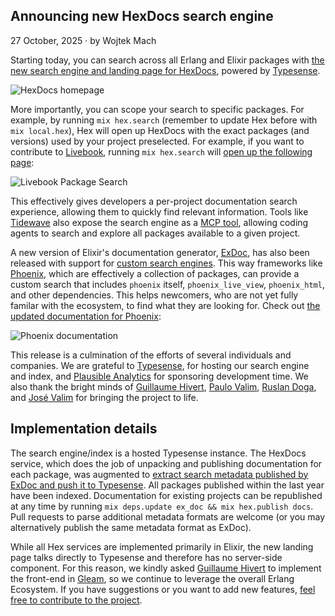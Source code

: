 ## Announcing new HexDocs search engine

<div class="subtitle"><time datetime="2025-10-27T00:00:00Z">27 October, 2025</time> · by Wojtek Mach</div>

Starting today, you can search across all Erlang and Elixir packages with [the new search engine and landing page for HexDocs](https://hexdocs.pm), powered by [Typesense](http://typesense.org).

![HexDocs homepage](/images/blog/019_hexdocs.png)

More importantly, you can scope your search to specific packages. For example, by running `mix hex.search` (remember to update Hex before with `mix local.hex`), Hex will open up HexDocs with the exact packages (and versions) used by your project preselected. For example, if you want to contribute to [Livebook](http://livebook.dev), running `mix hex.search` will [open up the following page](https://hexdocs.pm/?q=link&packages=aws_credentials%3A0.3.2%2Cbandit%3A1.6.8%2Cbypass%3A2.1.0%2Ccastore%3A1.0.15%2Ccc_precompiler%3A0.1.11%2Ccircular_buffer%3A1.0.0%2Ccowboy%3A2.13.0%2Ccowboy_telemetry%3A0.4.0%2Ccowlib%3A2.15.0%2Cdecimal%3A2.3.0%2Cdns_cluster%3A0.1.3%2Cearmark_parser%3A1.4.43%2Cecto%3A3.12.5%2Ceini_beam%3A2.2.4%2Celixir_make%3A0.9.0%2Cex_doc%3A0.37.3%2Cfile_system%3A1.1.1%2Cfinch%3A0.20.0%2Cfine%3A0.1.4%2Cfresh%3A0.4.4%2Chpax%3A1.0.3%2Ciso8601%3A1.3.4%2Cjason%3A1.4.4%2Cjose%3A1.11.10%2Cjsx%3A3.1.0%2Ckubereq%3A0.3.2%2Clazy_html%3A0.1.0%2Clogger_json%3A6.2.1%2Cmakeup%3A1.2.1%2Cmakeup_elixir%3A1.0.1%2Cmakeup_erlang%3A1.0.2%2Cmime%3A2.0.7%2Cmint%3A1.7.1%2Cmint_web_socket%3A1.0.4%2Cnimble_options%3A1.1.1%2Cnimble_parsec%3A1.4.2%2Cnimble_pool%3A1.1.0%2Cphoenix%3A1.8.0%2Cphoenix_ecto%3A4.6.3%2Cphoenix_html%3A4.2.1%2Cphoenix_live_dashboard%3A0.8.6%2Cphoenix_live_reload%3A1.6.1%2Cphoenix_live_view%3A1.1.11%2Cphoenix_pubsub%3A2.1.3%2Cphoenix_template%3A1.0.4%2Cplug%3A1.18.0%2Cplug_cowboy%3A2.7.4%2Cplug_crypto%3A2.1.0%2Cpluggable%3A1.1.0%2Cprotobuf%3A0.13.0%2Cpythonx%3A0.4.4%2Cranch%3A1.8.1%2Creq%3A0.5.8%2Ctelemetry%3A1.3.0%2Ctelemetry_metrics%3A1.1.0%2Ctelemetry_poller%3A1.1.0%2Cthousand_island%3A1.4.1%2Ctidewave%3A0.5.0%2Cwebsock%3A0.5.3%2Cwebsock_adapter%3A0.5.8%2Cyamerl%3A0.10.0%2Cyaml_elixir%3A2.11.0):

![Livebook Package Search](/images/blog/019_livebook.png)

This effectively gives developers a per-project documentation search experience, allowing them to quickly find relevant information. Tools like [Tidewave](http://github.com/tidewave-ai/tidewave_phoenix) also expose the search engine as a [MCP tool](http://modelcontextprotocol.io), allowing coding agents to search and explore all packages available to a given project.

A new version of Elixir's documentation generator, [ExDoc](https://github.com/elixir-lang/ex_doc/), has also been released with support for [custom search engines](https://hexdocs.pm/ex_doc/Mix.Tasks.Docs.html#module-search-engines). This way frameworks like [Phoenix](https://phoenixframework.org), which are effectively a collection of packages, can provide a custom search that includes `phoenix` itself, `phoenix_live_view`, `phoenix_html`, and other dependencies. This helps newcomers, who are not yet fully familar with the ecosystem, to find what they are looking for. Check out [the updated documentation for Phoenix](http://hexdocs.pm/phoenix/): 

![Phoenix documentation](/images/blog/019_phoenix.png)

This release is a culmination of the efforts of several individuals and companies. We are grateful to [Typesense](http://typesense.org), for hosting our search engine and index, and [Plausible Analytics](https://plausible.io) for sponsoring development time. We also thank the bright minds of [Guillaume Hivert](https://github.com/ghivert), [Paulo Valim](https://github.com/paulo-valim), [Ruslan Doga](https://github.com/ruslandoga), and [José Valim](https://github.com/josevalim) for bringing the project to life.

## Implementation details

The search engine/index is a hosted Typesense instance. The HexDocs service, which does the job of unpacking and publishing documentation for each package, was augmented to [extract search metadata published by ExDoc and push it to Typesense](https://github.com/hexpm/hexdocs/pull/44). All packages published within the last year have been indexed. Documentation for existing projects can be republished at any time by running `mix deps.update ex_doc && mix hex.publish docs`. Pull requests to parse additional metadata formats are welcome (or you may alternatively publish the same metadata format as ExDoc).

While all Hex services are implemented primarily in Elixir, the new landing page talks directly to Typesense and therefore has no server-side component. For this reason, we kindly asked [Guillaume Hivert](https://github.com/ghivert) to implement the front-end in [Gleam](http://gleam.run), so we continue to leverage the overall Erlang Ecosystem. If you have suggestions or you want to add new features, [feel free to contribute to the project](https://github.com/hexpm/hexdocs-search).


